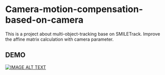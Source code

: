 Camera-motion-compensation-based-on-camera
=============
This is a project about multi-object-tracking base on SMILETrack. Improve the affine matrix calculation with camera parameter.

DEMO
------------------
[![IMAGE ALT TEXT](http://img.youtube.com/vi/Eg0K4Dz8PME/0.jpg)](https://www.youtube.com/watch?v=Eg0K4Dz8PME "CMC based on camera parameter test 0013")
